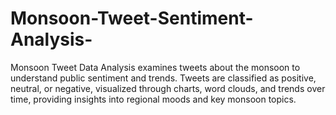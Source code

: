# Monsoon-Tweet-Sentiment-Analysis-
Monsoon Tweet Data Analysis examines tweets about the monsoon to understand public sentiment and trends. Tweets are classified as positive, neutral, or negative, visualized through charts, word clouds, and trends over time, providing insights into regional moods and key monsoon topics.
